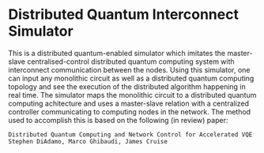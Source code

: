 # Distributed Quantum Interconnect Simulator

This is a distributed quantum-enabled simulator which imitates the master-slave centralised-control distributed quantum computing system with interconnect communication between the nodes. Using this simulator, one can input any monolithic circuit as well as a distributed quantum computing topology and see the execution of the distributed algorithm happening in real time. The simulator maps the monolithic circuit to a distributed quantum computing achitecture and uses a master-slave relation with a centralized controller communicating to computing nodes in the network. The method used to accomplish this is based on the following (in review) paper:

```
Distributed Quantum Computing and Network Control for Accelerated VQE
Stephen DiAdamo, Marco Ghibaudi, James Cruise
```
